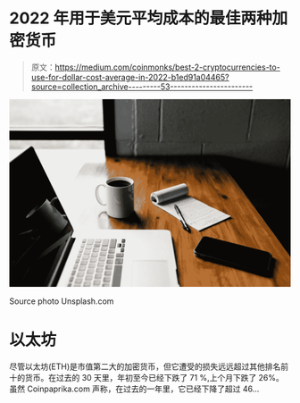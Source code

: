 # 2022 年用于美元平均成本的最佳两种加密货币

> 原文：<https://medium.com/coinmonks/best-2-cryptocurrencies-to-use-for-dollar-cost-average-in-2022-b1ed91a04465?source=collection_archive---------53----------------------->

![](img/7b3078931d3f2ade448642045dd8effb.png)

Source photo Unsplash.com

# 以太坊

尽管以太坊(ETH)是市值第二大的加密货币，但它遭受的损失远远超过其他排名前十的货币。在过去的 30 天里，年初至今已经下跌了 71 %,上个月下跌了 26%。虽然 Coinpaprika.com 声称，在过去的一年里，它已经下降了超过 46…